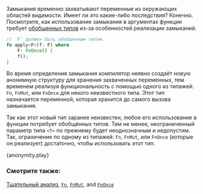 Замыкания временно захватывают переменные из окружающих областей видимости.
Имеет ли это какие-либо последствия? Конечно. Посмотрите, как использование
замыкания в аргументах функции требует [обобщенных типов][generics] из-за
особенностей реализации замыканий.

```rust
// `F` должен быть обобщенным типом.
fn apply<F>(f: F) where
    F: FnOnce() {
    f();
}
```

Во время определения замыкания компилятор неявно создаёт новую анонимную
структуру для хранения захваченных переменных, тем временем реализуя
функциональность с помощью одного из типажей: `Fn`, `FnMut`, или `FnOnce` для
некого неизвестного типа. Этот тип назначается переменной, которая хранится до
самого вызова замыкания.

Так как этот новый тип заранее неизвестен, любое его использование в функции
потребует обобщённых типов. Тем не менее, неограниченный параметр типа `<T>`
по прежнему будет неоднозначным и недопустим. Так, ограничение по одному из
типажей: `Fn`, `FnMut`, или `FnOnce` (которые он реализует) достаточно,
чтобы использовать этот тип.

{anonymity.play}

### Смотрите также:

[Тщательный анализ][thorough_analysis], [`Fn`][fn], [`FnMut`][fn_mut],
and [`FnOnce`][fn_once]

[generics]: ../../generics.html
[fn]: http://doc.rust-lang.org/std/ops/trait.Fn.html
[fn_mut]: http://doc.rust-lang.org/std/ops/trait.FnMut.html
[fn_once]: http://doc.rust-lang.org/std/ops/trait.FnOnce.html
[thorough_analysis]: http://huonw.github.io/blog/2015/05/finding-closure-in-rust/
